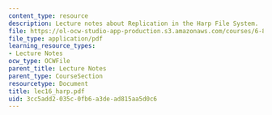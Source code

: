 ```yaml
---
content_type: resource
description: Lecture notes about Replication in the Harp File System.
file: https://ol-ocw-studio-app-production.s3.amazonaws.com/courses/6-824-distributed-computer-systems-engineering-spring-2006/3cc5add2035c0fb6a3dead815aa5d0c6_lec16_harp.pdf
file_type: application/pdf
learning_resource_types:
- Lecture Notes
ocw_type: OCWFile
parent_title: Lecture Notes
parent_type: CourseSection
resourcetype: Document
title: lec16_harp.pdf
uid: 3cc5add2-035c-0fb6-a3de-ad815aa5d0c6
---
```

